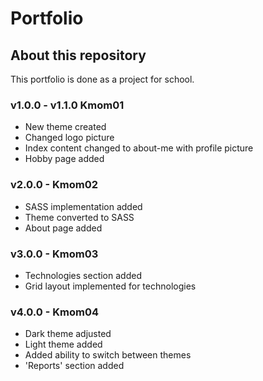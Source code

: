 # Portfolio

## About this repository
This portfolio is done as a project for school.

### v1.0.0 - v1.1.0 Kmom01
- New theme created
- Changed logo picture
- Index content changed to about-me with profile picture
- Hobby page added

### v2.0.0 - Kmom02
- SASS implementation added
- Theme converted to SASS
- About page added

### v3.0.0 - Kmom03
- Technologies section added
- Grid layout implemented for technologies

### v4.0.0 - Kmom04
- Dark theme adjusted
- Light theme added
- Added ability to switch between themes
- 'Reports' section added